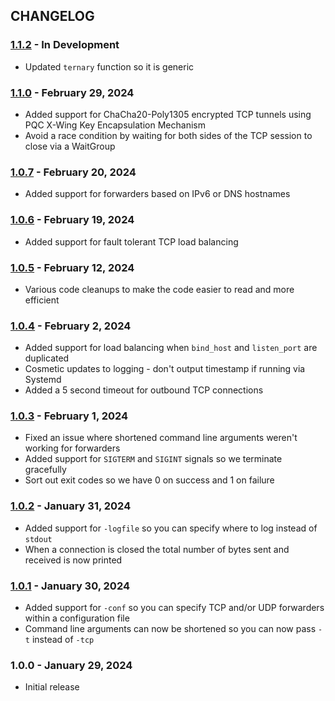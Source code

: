 ## CHANGELOG

### [1.1.2] - In Development
- Updated `ternary` function so it is generic

### [1.1.0] - February 29, 2024
- Added support for ChaCha20-Poly1305 encrypted TCP tunnels using PQC X-Wing Key Encapsulation Mechanism
- Avoid a race condition by waiting for both sides of the TCP session to close via a WaitGroup

### [1.0.7] - February 20, 2024
- Added support for forwarders based on IPv6 or DNS hostnames

### [1.0.6] - February 19, 2024
- Added support for fault tolerant TCP load balancing

### [1.0.5] - February 12, 2024
- Various code cleanups to make the code easier to read and more efficient

### [1.0.4] - February 2, 2024
- Added support for load balancing when `bind_host` and `listen_port` are duplicated
- Cosmetic updates to logging - don't output timestamp if running via Systemd
- Added a 5 second timeout for outbound TCP connections

### [1.0.3] - February 1, 2024
- Fixed an issue where shortened command line arguments weren't working for forwarders
- Added support for `SIGTERM` and `SIGINT` signals so we terminate gracefully
- Sort out exit codes so we have 0 on success and 1 on failure

### [1.0.2] - January 31, 2024
- Added support for `-logfile` so you can specify where to log instead of `stdout`
- When a connection is closed the total number of bytes sent and received is now printed

### [1.0.1] - January 30, 2024
- Added support for `-conf` so you can specify TCP and/or UDP forwarders within a configuration file
- Command line arguments can now be shortened so you can now pass `-t` instead of `-tcp` 

### 1.0.0 - January 29, 2024
- Initial release


[1.1.2]: https://github.com/cmason3/portfwd/compare/v1.1.1...v1.1.2
[1.1.1]: https://github.com/cmason3/portfwd/compare/v1.1.0...v1.1.1
[1.1.0]: https://github.com/cmason3/portfwd/compare/v1.0.7...v1.1.0
[1.0.7]: https://github.com/cmason3/portfwd/compare/v1.0.6...v1.0.7
[1.0.6]: https://github.com/cmason3/portfwd/compare/v1.0.5...v1.0.6
[1.0.5]: https://github.com/cmason3/portfwd/compare/v1.0.4...v1.0.5
[1.0.4]: https://github.com/cmason3/portfwd/compare/v1.0.3...v1.0.4
[1.0.3]: https://github.com/cmason3/portfwd/compare/v1.0.2...v1.0.3
[1.0.2]: https://github.com/cmason3/portfwd/compare/v1.0.1...v1.0.2
[1.0.1]: https://github.com/cmason3/portfwd/compare/v1.0.0...v1.0.1
